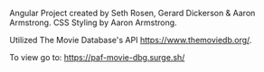 Angular Project created by Seth Rosen, Gerard Dickerson & Aaron Armstrong. CSS Styling by Aaron Armstrong.

Utilized The Movie Database's API https://www.themoviedb.org/.

To view go to: https://paf-movie-dbg.surge.sh/
